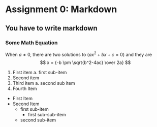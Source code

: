 # Assignment 0: Markdown
## You have to write markdown
### Some Math Equation
When $a \ne 0$, there are two solutions to $(ax^2 + bx + c = 0)$ and they are 
$$ x = {-b \pm \sqrt{b^2-4ac} \over 2a} $$

1. First item a. first sub-item
2. Second item
3. Third item a. second sub item
4. Fourth Item

- First Item
- Second Item
  - first sub-item
    - first sub-sub-item
  - second sub-item